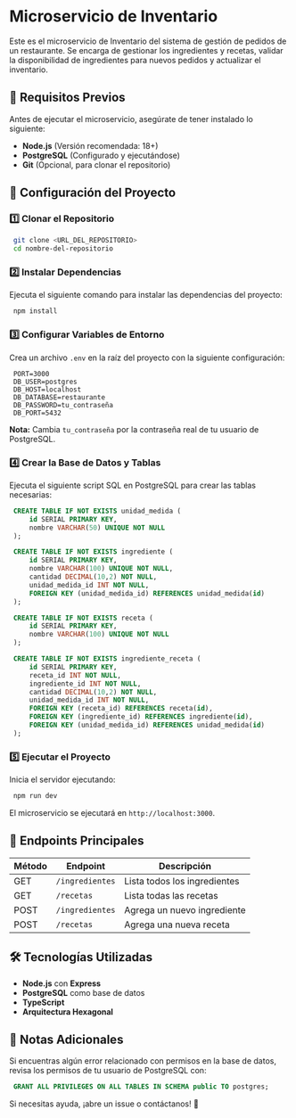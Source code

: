 # Microservicio de Inventario

Este es el microservicio de Inventario del sistema de gestión de pedidos de un restaurante. Se encarga de gestionar los ingredientes y recetas, validar la disponibilidad de ingredientes para nuevos pedidos y actualizar el inventario.

## 🚀 Requisitos Previos

Antes de ejecutar el microservicio, asegúrate de tener instalado lo siguiente:

- **Node.js** (Versión recomendada: 18+)
- **PostgreSQL** (Configurado y ejecutándose)
- **Git** (Opcional, para clonar el repositorio)

## 📂 Configuración del Proyecto

### 1️⃣ Clonar el Repositorio

```sh
 git clone <URL_DEL_REPOSITORIO>
 cd nombre-del-repositorio
```

### 2️⃣ Instalar Dependencias

Ejecuta el siguiente comando para instalar las dependencias del proyecto:

```sh
 npm install
```

### 3️⃣ Configurar Variables de Entorno

Crea un archivo `.env` en la raíz del proyecto con la siguiente configuración:

```env
 PORT=3000
 DB_USER=postgres
 DB_HOST=localhost
 DB_DATABASE=restaurante
 DB_PASSWORD=tu_contraseña
 DB_PORT=5432
```

**Nota:** Cambia `tu_contraseña` por la contraseña real de tu usuario de PostgreSQL.

### 4️⃣ Crear la Base de Datos y Tablas

Ejecuta el siguiente script SQL en PostgreSQL para crear las tablas necesarias:

```sql
 CREATE TABLE IF NOT EXISTS unidad_medida (
     id SERIAL PRIMARY KEY,
     nombre VARCHAR(50) UNIQUE NOT NULL
 );

 CREATE TABLE IF NOT EXISTS ingrediente (
     id SERIAL PRIMARY KEY,
     nombre VARCHAR(100) UNIQUE NOT NULL,
     cantidad DECIMAL(10,2) NOT NULL,
     unidad_medida_id INT NOT NULL,
     FOREIGN KEY (unidad_medida_id) REFERENCES unidad_medida(id)
 );

 CREATE TABLE IF NOT EXISTS receta (
     id SERIAL PRIMARY KEY,
     nombre VARCHAR(100) UNIQUE NOT NULL
 );

 CREATE TABLE IF NOT EXISTS ingrediente_receta (
     id SERIAL PRIMARY KEY,
     receta_id INT NOT NULL,
     ingrediente_id INT NOT NULL,
     cantidad DECIMAL(10,2) NOT NULL,
     unidad_medida_id INT NOT NULL,
     FOREIGN KEY (receta_id) REFERENCES receta(id),
     FOREIGN KEY (ingrediente_id) REFERENCES ingrediente(id),
     FOREIGN KEY (unidad_medida_id) REFERENCES unidad_medida(id)
 );
```

### 5️⃣ Ejecutar el Proyecto

Inicia el servidor ejecutando:

```sh
 npm run dev
```

El microservicio se ejecutará en `http://localhost:3000`.

## 📌 Endpoints Principales

| Método | Endpoint         | Descripción |
|--------|----------------|-------------|
| GET    | `/ingredientes` | Lista todos los ingredientes |
| GET    | `/recetas`      | Lista todas las recetas |
| POST   | `/ingredientes` | Agrega un nuevo ingrediente |
| POST   | `/recetas`      | Agrega una nueva receta |

## 🛠 Tecnologías Utilizadas

- **Node.js** con **Express**
- **PostgreSQL** como base de datos
- **TypeScript**
- **Arquitectura Hexagonal**

## 📝 Notas Adicionales

Si encuentras algún error relacionado con permisos en la base de datos, revisa los permisos de tu usuario de PostgreSQL con:

```sql
 GRANT ALL PRIVILEGES ON ALL TABLES IN SCHEMA public TO postgres;
```

Si necesitas ayuda, ¡abre un issue o contáctanos! 🚀


